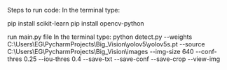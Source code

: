 Steps to run code:
In the terminal type:

pip install scikit-learn
pip install opencv-python

run main.py file
In the terminal type:
python detect.py --weights C:\Users\EG\PycharmProjects\Big_Vision\yolov5\yolov5s.pt --source C:\Users\EG\PycharmProjects\Big_Vision\images --img-size 640 --conf-thres 0.25 --iou-thres 0.4 --save-txt --save-conf --save-crop --view-img
